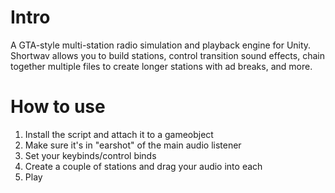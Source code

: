 # Intro
A GTA-style multi-station radio simulation and playback engine for Unity. Shortwav allows you to build stations, control transition sound effects, chain together multiple files to create longer stations with ad breaks, and more.

# How to use

1. Install the script and attach it to a gameobject
2. Make sure it's in "earshot" of the main audio listener
3. Set your keybinds/control binds
4. Create a couple of stations and drag your audio into each
5. Play
